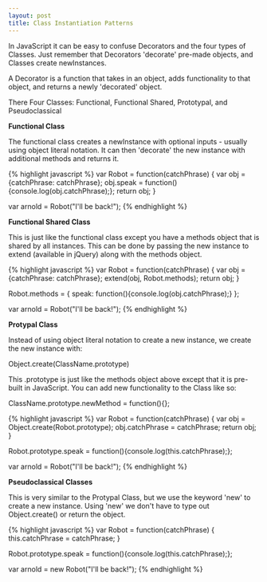 ```yaml
---
layout: post
title: Class Instantiation Patterns
---
```


In JavaScript it can be easy to confuse Decorators and the four types of Classes.  Just remember that Decorators 'decorate' pre-made objects, and Classes create newInstances.

A Decorator is a function that takes in an object, adds functionality to that object, and returns a newly 'decorated' object.

There Four Classes: Functional, Functional Shared, Prototypal, and Pseudoclassical

**Functional Class**

The functional class creates a newInstance with optional inputs - usually using object literal notation.  It can then 'decorate' the new instance with additional methods and returns it.

{% highlight javascript %}
var Robot = function(catchPhrase) {
  var obj = {catchPhrase: catchPhrase};
  obj.speak = function(){console.log(obj.catchPhrase);};
  return obj;
}

var arnold = Robot("I'll be back!");
{% endhighlight %}

**Functional Shared Class**

This is just like the functional class except you have a methods object that is shared by all instances.  This can be done by passing the new instance to extend (available in jQuery) along with the methods object.  

{% highlight javascript %}
var Robot = function(catchPhrase) {
  var obj = {catchPhrase: catchPhrase};
  extend(obj, Robot.methods);
  return obj;
}

Robot.methods = {
  speak: function(){console.log(obj.catchPhrase);}
};

var arnold = Robot("I'll be back!");
{% endhighlight %}

**Protypal Class**

Instead of using object literal notation to create a new instance, we create the new instance with:

Object.create(ClassName.prototype)

This .prototype is just like the methods object above except that it is pre-built in JavaScript.  You can add new functionality to the Class like so:

ClassName.prototype.newMethod = function(){};

{% highlight javascript %}
var Robot = function(catchPhrase) {
  var obj = Object.create(Robot.prototype);
  obj.catchPhrase = catchPhrase;
  return obj;
}

Robot.prototype.speak = function(){console.log(this.catchPhrase);};

var arnold = Robot("I'll be back!");
{% endhighlight %}

**Pseudoclassical Classes**

This is very similar to the Protypal Class, but we use the keyword 'new' to create a new instance.  Using 'new' we don't have to type out Object.create() or return the object.

{% highlight javascript %}
var Robot = function(catchPhrase) {
  this.catchPhrase = catchPhrase;
}

Robot.prototype.speak = function(){console.log(this.catchPhrase);};

var arnold = new Robot("I'll be back!");
{% endhighlight %}
